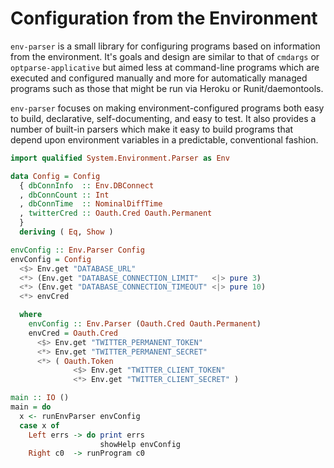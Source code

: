 
# Configuration from the Environment

`env-parser` is a small library for configuring programs based on information
from the environment. It's goals and design are similar to that of `cmdargs` or
`optparse-applicative` but aimed less at command-line programs which are
executed and configured manually and more for automatically managed programs
such as those that might be run via Heroku or Runit/daemontools.

`env-parser` focuses on making environment-configured programs both easy to
build, declarative, self-documenting, and easy to test. It also provides a
number of built-in parsers which make it easy to build programs that depend
upon environment variables in a predictable, conventional fashion.

```haskell
import qualified System.Environment.Parser as Env

data Config = Config
  { dbConnInfo  :: Env.DBConnect
  , dbConnCount :: Int
  , dbConnTime  :: NominalDiffTime
  , twitterCred :: Oauth.Cred Oauth.Permanent
  }
  deriving ( Eq, Show )

envConfig :: Env.Parser Config
envConfig = Config
  <$> Env.get "DATABASE_URL"
  <*> (Env.get "DATABASE_CONNECTION_LIMIT"   <|> pure 3)
  <*> (Env.get "DATABASE_CONNECTION_TIMEOUT" <|> pure 10)
  <*> envCred

  where
    envConfig :: Env.Parser (Oauth.Cred Oauth.Permanent)
    envCred = Oauth.Cred
      <$> Env.get "TWITTER_PERMANENT_TOKEN"
      <*> Env.get "TWITTER_PERMANENT_SECRET"
      <*> ( Oauth.Token 
              <$> Env.get "TWITTER_CLIENT_TOKEN"
              <*> Env.get "TWITTER_CLIENT_SECRET" )

main :: IO ()
main = do
  x <- runEnvParser envConfig
  case x of
    Left errs -> do print errs
                    showHelp envConfig
    Right c0  -> runProgram c0
```
